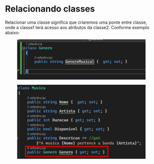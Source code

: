 # Relacionando classes

Relacionar uma classe significa que criaremos uma ponte entre classe, onde a classe1 terá acesso aos atributos da classe2. Conforme exemplo abaixo:

<div align="left">

<figure><img src=".gitbook/assets/image (24).png" alt=""><figcaption></figcaption></figure>

</div>

<div align="left">

<figure><img src=".gitbook/assets/image (25).png" alt=""><figcaption></figcaption></figure>

</div>

